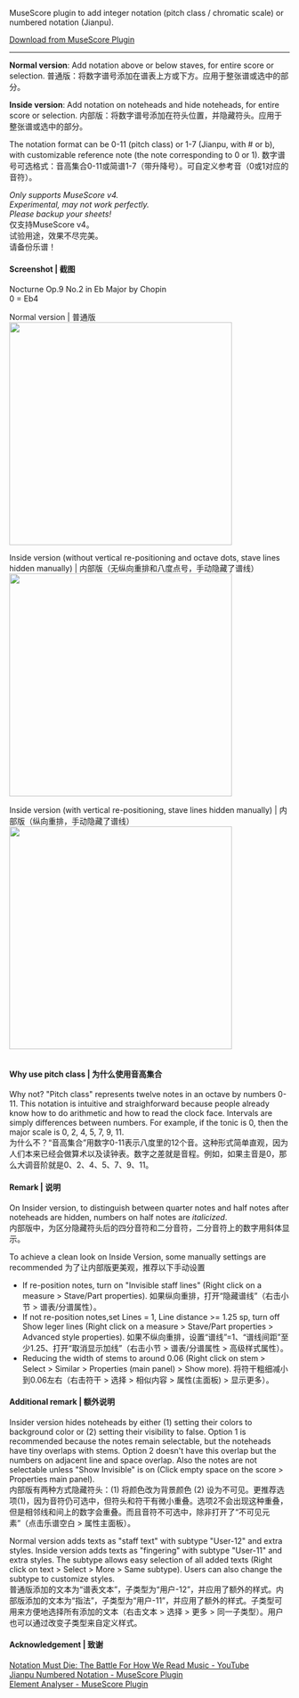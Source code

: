 MuseScore plugin to add integer notation (pitch class / chromatic scale) or numbered notation (Jianpu).

[Download from MuseScore Plugin](https://musescore.org/en/project/add-integer-notation-or-numbered-notation)

---


**Normal version**: Add notation above or below staves, for entire score or selection.
普通版：将数字谱号添加在谱表上方或下方。应用于整张谱或选中的部分。

**Inside version**: Add notation on noteheads and hide noteheads, for entire score or selection.
内部版：将数字谱号添加在符头位置，并隐藏符头。应用于整张谱或选中的部分。

The notation format can be 0-11 (pitch class) or 1-7 (Jianpu, with # or b), with customizable reference note (the note corresponding to 0 or 1).
数字谱号可选格式：音高集合0-11或简谱1-7（带升降号）。可自定义参考音（0或1对应的音符）。

_Only supports MuseScore v4._  
_Experimental, may not work perfectly._  
_Please backup your sheets!_  
仅支持MuseScore v4。  
试验用途，效果不尽完美。  
请备份乐谱！  

#### Screenshot | 截图

Nocturne Op.9 No.2 in Eb Major by Chopin  
0 = Eb4

Normal version | 普通版  
<img src="https://cdn.jsdelivr.net/gh/King-of-Infinite-Space/MuseScore-Integer-Notation/screenshot/Example_new1.png" width="400px"/>

Inside version (without vertical re-positioning and octave dots, stave lines hidden manually) | 内部版（无纵向重排和八度点号，手动隐藏了谱线）  
<img src="https://cdn.jsdelivr.net/gh/King-of-Infinite-Space/MuseScore-Integer-Notation/screenshot/Example_new2.png" width="400px"/>

Inside version (with vertical re-positioning, stave lines hidden manually) | 内部版（纵向重排，手动隐藏了谱线）  
<img src="https://cdn.jsdelivr.net/gh/King-of-Infinite-Space/MuseScore-Integer-Notation/screenshot/Example_new3.png" width="400px"/>


<img src="https://count.lnfinite.space/repo/musescore-integer-notation.svg?plus=1" width="0px"/>

#### Why use pitch class | 为什么使用音高集合

Why not? "Pitch class" represents twelve notes in an octave by numbers 0-11. This notation is intuitive and straighforward because people already know how to do arithmetic and how to read the clock face. Intervals are simply differences between numbers. For example, if the tonic is 0, then the major scale is 0, 2, 4, 5, 7, 9, 11.   
为什么不？“音高集合”用数字0-11表示八度里的12个音。这种形式简单直观，因为人们本来已经会做算术以及读钟表。数字之差就是音程。例如，如果主音是0，那么大调音阶就是0、2、4、5、7、9、11。

#### Remark | 说明

On Insider version, to distinguish between quarter notes and half notes after noteheads are hidden, numbers on half notes are _italicized_.   
内部版中，为区分隐藏符头后的四分音符和二分音符，二分音符上的数字用斜体显示。

To achieve a clean look on Inside Version, some manually settings are recommended 为了让内部版更美观，推荐以下手动设置
-   If re-position notes, turn on "Invisible staff lines" (Right click on a measure > Stave/Part properties). 如果纵向重排，打开“隐藏谱线”（右击小节 > 谱表/分谱属性）。
-   If not re-position notes,set Lines = 1, Line distance >= 1.25 sp, turn off Show leger lines (Right click on a measure > Stave/Part properties > Advanced style properties). 如果不纵向重排，设置“谱线”=1、“谱线间距”至少1.25、打开“取消显示加线”（右击小节 > 谱表/分谱属性 > 高级样式属性）。
-   Reducing the width of stems to around 0.06 (Right click on stem > Select > Similar > Properties (main panel) > Show more). 将符干粗细减小到0.06左右（右击符干 > 选择 > 相似内容 > 属性(主面板) > 显示更多）。

#### Additional remark | 额外说明

Insider version hides noteheads by either (1) setting their colors to background color or (2) setting their visibility to false. Option 1 is recommended because the notes remain selectable, but the noteheads have tiny overlaps with stems. Option 2 doesn't have this overlap but the numbers on adjacent line and space overlap. Also the notes are not selectable unless "Show Invisible" is on (Click empty space on the score > Properties main panel).   
内部版有两种方式隐藏符头：(1) 将颜色改为背景颜色 (2) 设为不可见。更推荐选项(1)，因为音符仍可选中，但符头和符干有微小重叠。选项2不会出现这种重叠，但是相邻线和间上的数字会重叠。而且音符不可选中，除非打开了“不可见元素”（点击乐谱空白 > 属性主面板）。

Normal version adds texts as "staff text" with subtype "User-12" and extra styles. Inside version adds texts as "fingering" with subtype "User-11" and extra styles. The subtype allows easy selection of all added texts (Right click on text > Select > More > Same subtype). Users can also change the subtype to customize styles.   
普通版添加的文本为“谱表文本”，子类型为“用户-12”，并应用了额外的样式。内部版添加的文本为“指法”，子类型为“用户-11”，并应用了额外的样式。子类型可用来方便地选择所有添加的文本（右击文本 > 选择 > 更多 > 同一子类型）。用户也可以通过改变子类型来自定义样式。


#### Acknowledgement | 致谢

[Notation Must Die: The Battle For How We Read Music - YouTube](https://www.youtube.com/watch?v=Eq3bUFgEcb4&t=4012)   
[Jianpu Numbered Notation - MuseScore Plugin](https://musescore.org/en/project/jianpu-numbered-notation-0)   
[Element Analyser - MuseScore Plugin](https://musescore.org/en/project/element-analyser)
